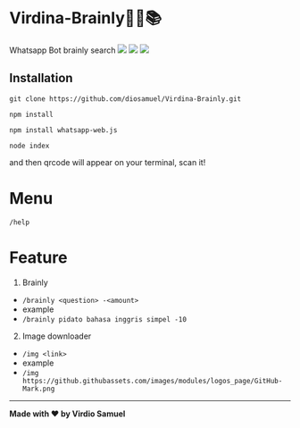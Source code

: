 # Virdina-Brainly👩‍💻📚
Whatsapp Bot brainly search
![](https://img.shields.io/github/issues/diosamuel/Virdina-Brainly)
![](https://img.shields.io/github/stars/diosamuel/Virdina-Brainly)
![](https://img.shields.io/github/forks/diosamuel/Virdina-Brainly)

## Installation 
`git clone https://github.com/diosamuel/Virdina-Brainly.git`

`npm install`

`npm install whatsapp-web.js`

`node index`

and then qrcode will appear on your terminal, scan it!

# Menu
`/help`

# Feature

1. Brainly
  
  * `/brainly <question> -<amount>`
  * example
  * `/brainly pidato bahasa inggris simpel -10`

2. Image downloader
  
  * `/img <link>`
  * example
  * `/img https://github.githubassets.com/images/modules/logos_page/GitHub-Mark.png`

----
  
**Made with ❤️ by Virdio Samuel**
